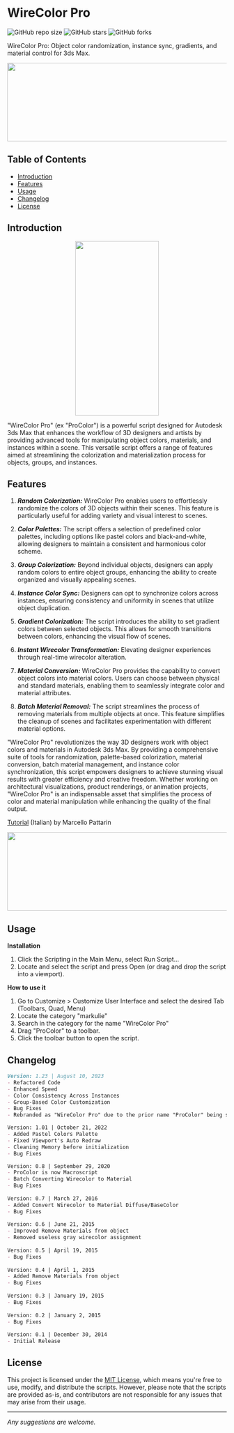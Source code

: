 # WireColor Pro

![GitHub repo size](https://img.shields.io/github/repo-size/markulie/WireColorPro)
![GitHub stars](https://img.shields.io/github/stars/markulie/WireColorPro?style=social)
![GitHub forks](https://img.shields.io/github/forks/markulie/WireColorPro?style=social)

WireColor Pro: Object color randomization, instance sync, gradients, and material control for 3ds Max.
<p align="center">
  <img width="650" height="180" src="https://github.com/markulieWireColorPro/blob/master/WireColor_Pro_Blast.gif?raw=true">
</p>

## Table of Contents

- [Introduction](#introduction)
- [Features](#features)
- [Usage](#usage)
- [Changelog](#changelog)
- [License](#license)

## Introduction

<p align="center">
  <img width="192" height="400" src="https://raw.githubusercontent.com/markulie/WireColorPro/master/WireColor_Pro_Window.jpg">
</p>


"WireColor Pro" (ex "ProColor") is a powerful script designed for Autodesk 3ds Max that enhances the workflow of 3D designers and artists by providing advanced tools for manipulating object colors, materials, and instances within a scene. This versatile script offers a range of features aimed at streamlining the colorization and materialization process for objects, groups, and instances.

## Features

1. _**Random Colorization:**_ WireColor Pro enables users to effortlessly randomize the colors of 3D objects within their scenes. This feature is particularly useful for adding variety and visual interest to scenes.

2. _**Color Palettes:**_ The script offers a selection of predefined color palettes, including options like pastel colors and black-and-white, allowing designers to maintain a consistent and harmonious color scheme.

3. _**Group Colorization:**_ Beyond individual objects, designers can apply random colors to entire object groups, enhancing the ability to create organized and visually appealing scenes.

4. _**Instance Color Sync:**_ Designers can opt to synchronize colors across instances, ensuring consistency and uniformity in scenes that utilize object duplication.

5. _**Gradient Colorization:**_ The script introduces the ability to set gradient colors between selected objects. This allows for smooth transitions between colors, enhancing the visual flow of scenes.

6. _**Instant Wirecolor Transformation:**_ Elevating designer experiences through real-time wirecolor alteration.

7. _**Material Conversion:**_ WireColor Pro provides the capability to convert object colors into material colors. Users can choose between physical and standard materials, enabling them to seamlessly integrate color and material attributes.

8. _**Batch Material Removal:**_ The script streamlines the process of removing materials from multiple objects at once. This feature simplifies the cleanup of scenes and facilitates experimentation with different material options.

"WireColor Pro" revolutionizes the way 3D designers work with object colors and materials in Autodesk 3ds Max. By providing a comprehensive suite of tools for randomization, palette-based colorization, material conversion, batch material management, and instance color synchronization, this script empowers designers to achieve stunning visual results with greater efficiency and creative freedom. Whether working on architectural visualizations, product renderings, or animation projects, "WireColor Pro" is an indispensable asset that simplifies the process of color and material manipulation while enhancing the quality of the final output.

<a href="https://www.youtube.com/watch?v=j5dhfQ13YUk" target="-blank">Tutorial</a> (Italian) by Marcello Pattarin

<p align="center">
  <img width="650" height="180" src="https://github.com/markulie/WireColorPro/blob/master/WireColor_Pro_Gradient.jpg?raw=true">
</p>

## Usage
**Installation**
1. Click the Scripting in the Main Menu, select Run Script...
2. Locate and select the script and press Open (or drag and drop the script into a viewport).

**How to use it**
1. Go to Customize > Customize User Interface and select the desired Tab (Toolbars, Quad, Menu)
2. Locate the category "markulie"
3. Search in the category for the name "WireColor Pro"
4. Drag "ProColor" to a toolbar.
5. Click the toolbar button to open the script.



## Changelog

```md
Version: 1.23 | August 10, 2023
- Refactored Code
- Enhanced Speed
- Color Consistency Across Instances
- Group-Based Color Customization
- Bug Fixes
- Rebranded as "WireColor Pro" due to the prior name "ProColor" being somewhat perplexing.

Version: 1.01 | October 21, 2022
- Added Pastel Colors Palette  
- Fixed Viewport's Auto Redraw
- Cleaning Memory before initialization
- Bug Fixes  

Version: 0.8 | September 29, 2020
- ProColor is now Macroscript  
- Batch Converting Wirecolor to Material  
- Bug Fixes  
  
Version: 0.7 | March 27, 2016
- Added Convert Wirecolor to Material Diffuse/BaseColor
- Bug Fixes  
  
Version: 0.6 | June 21, 2015
- Improved Remove Materials from object
- Removed useless gray wirecolor assignment  
  
Version: 0.5 | April 19, 2015
- Bug Fixes  
  
Version: 0.4 | April 1, 2015
- Added Remove Materials from object
- Bug Fixes  
  
Version: 0.3 | January 19, 2015
- Bug Fixes  
  
Version: 0.2 | January 2, 2015
- Bug Fixes  
  
Version: 0.1 | December 30, 2014
- Initial Release

```

## License

This project is licensed under the [MIT License](LICENSE), which means you're free to use, modify, and distribute the scripts. However, please note that the scripts are provided as-is, and contributors are not responsible for any issues that may arise from their usage.

---

*Any suggestions are welcome.*
